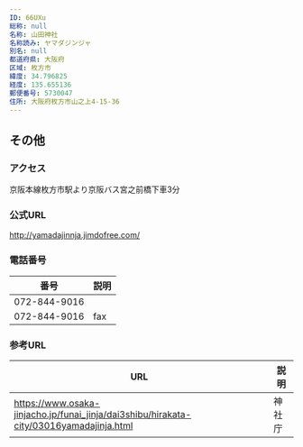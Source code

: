 ```yaml
---
ID: 66UXu
総称: null
名称: 山田神社
名称読み: ヤマダジンジャ
別名: null
都道府県: 大阪府
区域: 枚方市
緯度: 34.796825
経度: 135.655136
郵便番号: 5730047
住所: 大阪府枚方市山之上4-15-36
---
```


## その他

### アクセス

京阪本線枚方市駅より京阪バス宮之前橋下車3分

### 公式URL

http://yamadajinnja.jimdofree.com/

### 電話番号

| 番号         | 説明 |
| ------------ | ---- |
| 072-844-9016 |      |
| 072-844-9016 | fax  |

### 参考URL

| URL                                                                                     | 説明   |
| --------------------------------------------------------------------------------------- | ------ |
| https://www.osaka-jinjacho.jp/funai_jinja/dai3shibu/hirakata-city/03016yamadajinja.html | 神社庁 |
